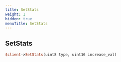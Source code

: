 ```yaml
---
title: SetStats
weight: 1
hidden: true
menuTitle: SetStats
---
```

## SetStats
```perl
$client->SetStats(uint8 type, uint16 increase_val)
```